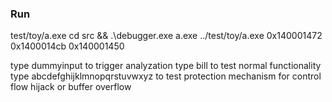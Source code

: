 ### Run
test/toy/a.exe
cd src && .\debugger.exe a.exe ../test/toy/a.exe 0x140001472 0x1400014cb 0x140001450

type dummyinput to trigger analyzation
type bill to test normal functionality
type abcdefghijklmnopqrstuvwxyz to test protection mechanism for control flow hijack or buffer overflow
